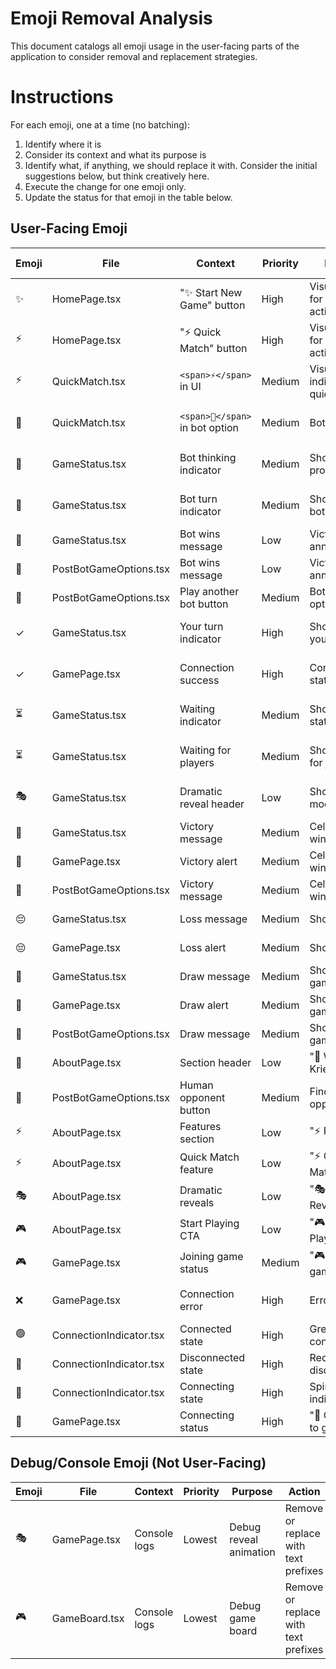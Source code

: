 # Emoji Removal Analysis

This document catalogs all emoji usage in the user-facing parts of the application to consider removal and replacement strategies.

# Instructions

For each emoji, one at a time (no batching):

1. Identify where it is
2. Consider its context and what its purpose is
3. Identify what, if anything, we should replace it with. Consider the initial suggestions below, but think creatively here.
4. Execute the change for one emoji only.
5. Update the status for that emoji in the table below.

## User-Facing Emoji

| Emoji | File                    | Context                         | Priority | Purpose                          | Suggested Replacement                | Notes                              | Status  |
| ----- | ----------------------- | ------------------------------- | -------- | -------------------------------- | ------------------------------------ | ---------------------------------- | ------- |
| ✨    | HomePage.tsx            | "✨ Start New Game" button      | High     | Visual accent for primary action | Remove or replace with "Create Game" | Currently adds sparkle to main CTA | ✅ DONE |
| ⚡    | HomePage.tsx            | "⚡ Quick Match" button         | High     | Visual accent for quick action   | Remove or replace with "Quick Match" | Lightning suggests speed           | ✅ DONE |
| ⚡    | QuickMatch.tsx          | `<span>⚡</span>` in UI         | Medium   | Visual indicator for quick match | Remove or use CSS styling            | Redundant with text                | TODO    |
| 🤖    | QuickMatch.tsx          | `<span>🤖</span>` in bot option | Medium   | Bot indicator                    | Replace with "Bot" text or icon      | Clear bot identifier               | TODO    |
| 🤖    | GameStatus.tsx          | Bot thinking indicator          | Medium   | Shows bot is processing          | Replace with "Bot" text or spinner   | Multiple instances                 | TODO    |
| 🤖    | GameStatus.tsx          | Bot turn indicator              | Medium   | Shows it's bot's turn            | Replace with "Bot's Turn" text       | Status clarity                     | TODO    |
| 🤖    | GameStatus.tsx          | Bot wins message                | Low      | Victory announcement             | Replace with "Bot Wins!"             | Result announcement                | TODO    |
| 🤖    | PostBotGameOptions.tsx  | Bot wins message                | Low      | Victory announcement             | Replace with "Bot Wins!"             | Result announcement                | TODO    |
| 🤖    | PostBotGameOptions.tsx  | Play another bot button         | Medium   | Bot game option                  | Replace with "Bot" text              | Action button                      | TODO    |
| ✓     | GameStatus.tsx          | Your turn indicator             | High     | Shows it's your turn             | Keep as checkmark or use text        | Common UI pattern                  | ✅ DONE |
| ✓     | GamePage.tsx            | Connection success              | High     | Connection status                | Keep as checkmark or use text        | Status indicator                   | ✅ DONE |
| ⏳    | GameStatus.tsx          | Waiting indicator               | Medium   | Shows waiting state              | Replace with "Waiting..." or spinner | Loading state                      | TODO    |
| ⏳    | GameStatus.tsx          | Waiting for players             | Medium   | Shows waiting for join           | Replace with "Waiting..." or spinner | Loading state                      | TODO    |
| 🎭    | GameStatus.tsx          | Dramatic reveal header          | Low      | Shows reveal mode                | Replace with "Reveal" or remove      | Thematic but not essential         | TODO    |
| 🎉    | GameStatus.tsx          | Victory message                 | Medium   | Celebration for win              | Replace with "You Won!"              | Victory announcement               | TODO    |
| 🎉    | GamePage.tsx            | Victory alert                   | Medium   | Celebration for win              | Replace with "You Win!"              | Victory announcement               | TODO    |
| 🎉    | PostBotGameOptions.tsx  | Victory message                 | Medium   | Celebration for win              | Replace with "Victory!"              | Victory announcement               | TODO    |
| 😔    | GameStatus.tsx          | Loss message                    | Medium   | Shows defeat                     | Replace with "You Lost!"             | Loss announcement                  | TODO    |
| 😔    | GamePage.tsx            | Loss alert                      | Medium   | Shows defeat                     | Replace with "You Lose!"             | Loss announcement                  | TODO    |
| 🤝    | GameStatus.tsx          | Draw message                    | Medium   | Shows tie game                   | Replace with "Draw!"                 | Draw announcement                  | TODO    |
| 🤝    | GamePage.tsx            | Draw alert                      | Medium   | Shows tie game                   | Replace with "Draw!"                 | Draw announcement                  | TODO    |
| 🤝    | PostBotGameOptions.tsx  | Draw message                    | Medium   | Shows tie game                   | Replace with "Draw!"                 | Draw announcement                  | TODO    |
| 🎯    | AboutPage.tsx           | Section header                  | Low      | "🎯 What is Kriegspiel..."       | Remove, use text styling             | Section divider                    | TODO    |
| 🎯    | PostBotGameOptions.tsx  | Human opponent button           | Medium   | Find human opponent              | Replace with "Find Player"           | Action button                      | TODO    |
| ⚡    | AboutPage.tsx           | Features section                | Low      | "⚡ Features"                    | Remove, use text styling             | Section divider                    | TODO    |
| ⚡    | AboutPage.tsx           | Quick Match feature             | Low      | "⚡ Quick Match"                 | Remove, use text styling             | Feature highlight                  | TODO    |
| 🎭    | AboutPage.tsx           | Dramatic reveals                | Low      | "🎭 Dramatic Reveals"            | Remove, use text styling             | Feature highlight                  | TODO    |
| 🎮    | AboutPage.tsx           | Start Playing CTA               | Low      | "🎮 Start Playing"               | Remove, use text styling             | Call to action                     | TODO    |
| 🎮    | GamePage.tsx            | Joining game status             | Medium   | "🎮 Joining game..."             | Replace with "Joining..."            | Loading state                      | TODO    |
| ❌    | GamePage.tsx            | Connection error                | High     | Error state                      | Replace with "Connection Failed"     | Error state                        | ✅ DONE |
| 🟢    | ConnectionIndicator.tsx | Connected state                 | High     | Green dot for connected          | Replace with CSS green dot           | Connection status                  | ✅ DONE |
| 🔴    | ConnectionIndicator.tsx | Disconnected state              | High     | Red dot for disconnected         | Replace with CSS red dot             | Connection status                  | ✅ DONE |
| 🔄    | ConnectionIndicator.tsx | Connecting state                | High     | Spinning indicator               | Replace with CSS spinner             | Loading state                      | ✅ DONE |
| 🔄    | GamePage.tsx            | Connecting status               | High     | "🔄 Connecting to game..."       | Replace with "Connecting..."         | Loading state                      | ✅ DONE |

## Debug/Console Emoji (Not User-Facing)

| Emoji | File          | Context      | Priority | Purpose                | Action                               | Status |
| ----- | ------------- | ------------ | -------- | ---------------------- | ------------------------------------ | ------ |
| 🎭    | GamePage.tsx  | Console logs | Lowest   | Debug reveal animation | Remove or replace with text prefixes | TODO   |
| 🎮    | GameBoard.tsx | Console logs | Lowest   | Debug game board       | Remove or replace with text prefixes | TODO   |

